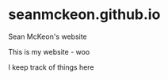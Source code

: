 # seanmckeon.github.io
Sean McKeon's website

This is my website - woo

I keep track of things here
